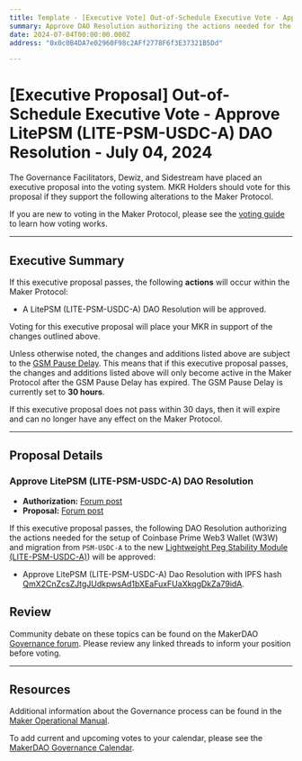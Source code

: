 ```yaml
---
title: Template - [Executive Vote] Out-of-Schedule Executive Vote - Approve LitePSM (LITE-PSM-USDC-A) DAO Resolution - July 04, 2024
summary: Approve DAO Resolution authorizing the actions needed for the setup of Coinbase Prime Web3 Wallet (W3W) and migration from PSM-USDC-A to the new Lightweight Peg Stability Module (LITE-PSM-USDC-A).
date: 2024-07-04T00:00:00.000Z
address: "0x0c0B4DA7e02960F98c2AFf2778F6f3E37321B5Dd"

---
```

# [Executive Proposal] Out-of-Schedule Executive Vote - Approve LitePSM (LITE-PSM-USDC-A) DAO Resolution - July 04, 2024

The Governance Facilitators, Dewiz, and Sidestream have placed an executive proposal into the voting system. MKR Holders should vote for this proposal if they support the following alterations to the Maker Protocol.

If you are new to voting in the Maker Protocol, please see the [voting guide](https://manual.makerdao.com/governance/voting-in-makerdao/on-chain-governance) to learn how voting works.

---

## Executive Summary

If this executive proposal passes, the following **actions** will occur within the Maker Protocol:

- A LitePSM (LITE-PSM-USDC-A) DAO Resolution will be approved.

Voting for this executive proposal will place your MKR in support of the changes outlined above.

Unless otherwise noted, the changes and additions listed above are subject to the [GSM Pause Delay](https://manual.makerdao.com/parameter-index/core/param-gsm-pause-delay). This means that if this executive proposal passes, the changes and additions listed above will only become active in the Maker Protocol after the GSM Pause Delay has expired. The GSM Pause Delay is currently set to **30 hours**.

If this executive proposal does not pass within 30 days, then it will expire and can no longer have any effect on the Maker Protocol.

---

## Proposal Details

### Approve LitePSM (LITE-PSM-USDC-A) DAO Resolution

- **Authorization:** [Forum post](http://forum.makerdao.com/t/coinbase-web3-wallet-legal-overview/24577/2)
- **Proposal:** [Forum post](https://forum.makerdao.com/t/coinbase-web3-wallet-legal-overview/24577)

If this executive proposal passes, the following DAO Resolution authorizing the actions needed for the setup of Coinbase Prime Web3 Wallet (W3W) and migration from `PSM-USDC-A` to the new [Lightweight Peg Stability Module (LITE-PSM-USDC-A)](https://forum.makerdao.com/t/litepsm-lite-psm-usdc-a-introduction-and-overview/24512)) will be approved:

- Approve LitePSM (LITE-PSM-USDC-A) Dao Resolution with IPFS hash [QmX2CnZcsZJtgJUdkpwsAd1bXEaFuxFUaXkqgDkZa79idA](https://ipfs.io/ipfs/QmX2CnZcsZJtgJUdkpwsAd1bXEaFuxFUaXkqgDkZa79idA).

## Review

Community debate on these topics can be found on the MakerDAO [Governance forum](https://forum.makerdao.com/). Please review any linked threads to inform your position before voting.

---

## Resources

Additional information about the Governance process can be found in the [Maker Operational Manual](https://manual.makerdao.com).

To add current and upcoming votes to your calendar, please see the [MakerDAO Governance Calendar](https://manual.makerdao.com/makerdao/calendars/governance-calendar).
